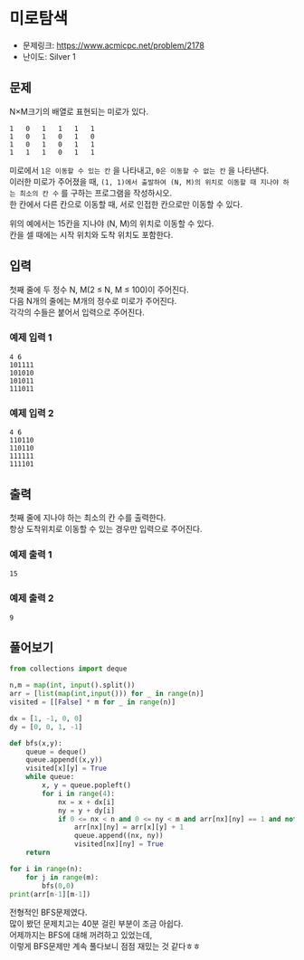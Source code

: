 # 미로탐색

- 문제링크: https://www.acmicpc.net/problem/2178
- 난이도: Silver 1

## 문제

N×M크기의 배열로 표현되는 미로가 있다.

```
1	0	1	1	1	1
1	0	1	0	1	0
1	0	1	0	1	1
1	1	1	0	1	1
```

미로에서 `1은 이동할 수 있는 칸` 을 나타내고, `0은 이동할 수 없는 칸` 을 나타낸다.  
이러한 미로가 주어졌을 때, `(1, 1)에서 출발하여 (N, M)의 위치로 이동할 때 지나야 하는 최소의 칸 수` 를 구하는 프로그램을 작성하시오.  
한 칸에서 다른 칸으로 이동할 때, 서로 인접한 칸으로만 이동할 수 있다.  
  
위의 예에서는 15칸을 지나야 (N, M)의 위치로 이동할 수 있다.  
칸을 셀 때에는 시작 위치와 도착 위치도 포함한다.  

## 입력

첫째 줄에 두 정수 N, M(2 ≤ N, M ≤ 100)이 주어진다.  
다음 N개의 줄에는 M개의 정수로 미로가 주어진다.   
각각의 수들은 붙어서 입력으로 주어진다.  

### 예제 입력 1 

```
4 6
101111
101010
101011
111011
```

### 예제 입력 2 

```
4 6
110110
110110
111111
111101
```

## 출력

첫째 줄에 지나야 하는 최소의 칸 수를 출력한다.  
항상 도착위치로 이동할 수 있는 경우만 입력으로 주어진다.  

### 예제 출력 1 

```
15
```

### 예제 출력 2 

```
9
```

## 풀어보기 

```python
from collections import deque

n,m = map(int, input().split())
arr = [list(map(int,input())) for _ in range(n)]
visited = [[False] * m for _ in range(n)]

dx = [1, -1, 0, 0]
dy = [0, 0, 1, -1]

def bfs(x,y):
    queue = deque()
    queue.append((x,y))
    visited[x][y] = True
    while queue:
        x, y = queue.popleft()
        for i in range(4):
            nx = x + dx[i]
            ny = y + dy[i]
            if 0 <= nx < n and 0 <= ny < m and arr[nx][ny] == 1 and not visited[nx][ny]:
                arr[nx][ny] = arr[x][y] + 1
                queue.append((nx, ny))
                visited[nx][ny] = True
    return

for i in range(n):
    for j in range(m):
        bfs(0,0)
print(arr[n-1][m-1])
```

전형적인 BFS문제였다.  
많이 봤던 문제치고는 40분 걸린 부분이 조금 아쉽다.  
어제까지는 BFS에 대해 꺼려하고 있었는데,  
이렇게 BFS문제만 계속 풀다보니 점점 재밌는 것 같다ㅎㅎ
